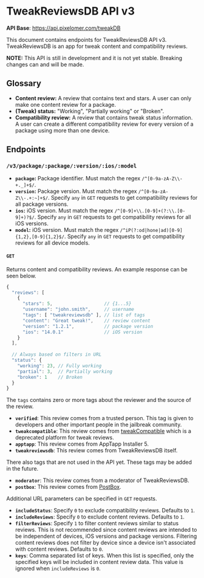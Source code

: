 # TweakReviewsDB API v3

**API Base**: https://api.pixelomer.com/tweakDB

This document contains endpoints for TweakReviewsDB API v3. TweakReviewsDB is an app for tweak content and compatibility reviews.

**NOTE:** This API is still in development and it is not yet stable. Breaking changes can and will be made.

## Glossary

- **Content review:** A review that contains text and stars. A user can only make one content review for a package.
- **(Tweak) status:** "Working", "Partially working" or "Broken".
- **Compatibility review:** A review that contains tweak status information. A user can create a different compatibility review for every version of a package using more than one device.

## Endpoints

### `/v3/package/:package/:version/:ios/:model`

- **`package`:** Package identifier. Must match the regex `/^[0-9a-zA-Z\\-+._]+$/`.
- **`version`:** Package version. Must match the regex `/^[0-9a-zA-Z\\-.+:~]+$/`. Specify `any` in `GET` requests to get compatibility reviews for all package versions.
- **`ios`:** iOS version. Must match the regex `/^[0-9]+\\.[0-9]+(?:\\.[0-9]+)?$/`. Specify `any` in `GET` requests to get compatibility reviews for all iOS versions.
- **`model`:** iOS version. Must match the regex `/^iP(?:od|hone|ad)[0-9]{1,2},[0-9]{1,2}$/`. Specify `any` in `GET` requests to get compatibility reviews for all device models.

#### `GET`

Returns content and compatibility reviews. An example response can be seen below.

```javascript
{
  "reviews": [
    {
      "stars": 5,                   // {1...5}
      "username": "john.smith",     // username
      "tags": [ "tweakreviewsdb" ], // list of tags
      "content": "Great tweak!",    // review content
      "version": "1.2.1",           // package version
      "ios": "14.0.1"               // iOS version
    }
  ],
  
  // Always based on filters in URL
  "status": {
    "working": 23, // Fully working
    "partial": 3,  // Partially working
    "broken": 1    // Broken
  }
}
```

The `tags` contains zero or more tags about the reviewer and the source of the review.
- **`verified`**: This review comes from a trusted person. This tag is given to developers and other important people in the jailbreak community.
- **`tweakcompatible`**: This review comes from [tweakCompatible](https://github.com/jlippold/tweakCompatible) which is a deprecated platform for tweak reviews.
- **`apptapp`**: This review comes from AppTapp Installer 5.
- **`tweakreviewsdb`**: This review comes from TweakReviewsDB itself.

There also tags that are not used in the API yet. These tags may be added in the future.
- **`moderator`**: This review comes from a moderator of TweakReviewsDB.
- **`postbox`**: This review comes from [PostBox](https://getpostbox.now.sh/).

Additional URL parameters can be specified in `GET` requests.
- **`includeStatus`**: Specify `0` to exclude compatibility reviews. Defaults to `1`.
- **`includeReviews`**: Specify `0` to exclude content reviews. Defaults to `1`.
- **`filterReviews`**: Specify `1` to filter content reviews similar to status reviews. This is not recommended since content reviews are intended to be independent of devices, iOS versions and package versions. Filtering content reviews does not filter by device since a device isn't associated with content reviews. Defaults to `0`.
- **`keys`**: Comma separated list of keys. When this list is specified, only the specified keys will be included in content review data. This value is ignored when `includeReviews` is `0`.
